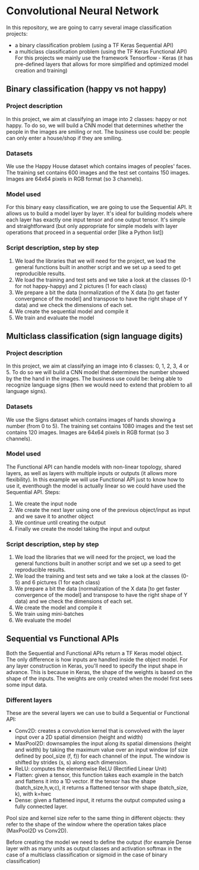 # Convolutional Neural Network
In this repository, we are going to carry several image classification projects:
* a binary classification problem (using a TF Keras Sequential API) 
* a multiclass classification problem (using the TF Keras Functional API)
For this projects we mainly use the framework Tensorflow - Keras (it has pre-defined layers that allows for more simplified and optimized model creation and training)


## Binary classification (happy vs not happy)
### Project description
In this project, we aim at classifying an image into 2 classes: happy or not happy. To do so, we will build a CNN model that determines whether the people in the images are smiling or not. The business use could be: people can only enter a house/shop if they are smiling.

### Datasets
We use the Happy House dataset which contains images of peoples' faces. The training set contains 600 images and the test set contains 150 images. Images are 64x64 pixels in RGB format (so 3 channels).

### Model used
For this binary easy classification, we are going to use the Sequential API.
It allows us to build a model layer by layer. It's ideal for building models where each layer has exactly one input tensor and one output tensor. 
It's simple and straightforward (but only appropriate for simple models with layer operations that proceed in a sequential order [like a Python list])

### Script description, step by step
1. We load the libraries that we will need for the project, we load the general functions built in another script and we set up a seed to get reproducible results.
2. We load the training and test sets and we take a look at the classes (0-1 for not happy-happy) and 2 pictures (1 for each class)
3. We prepare a bit the data (normalization of the X data [to get faster convergence of the model] and transpose to have the right shape of Y data) and we check the dimensions of each set.
4. We create the sequential model and compile it
5. We train and evaluate the model


## Multiclass classification (sign language digits)
### Project description
In this project, we aim at classifying an image into 6 classes: 0, 1, 2, 3, 4 or 5. To do so we will build a CNN model that determines the number showed by the the hand in the images.
The business use could be: being able to recognize language signs (then we would need to extend that problem to all language signs).

### Datasets
We use the Signs dataset which contains images of hands showing a number (from 0 to 5). The training set contains 1080 images and the test set contains 120 images. Images are 64x64 pixels in RGB format (so 3 channels).

### Model used
The Functional API can handle models with non-linear topology, shared layers, as well as layers with multiple inputs or outputs (it allows more flexibility). 
In this example we will use Functional API just to know how to use it, eventhough the model is actually linear so we could have used the Sequential API.
Steps:
1. We create the input node
2. We create the next layer using one of the previous object/input as input and we save it to another object
3. We continue until creating the output 
4. Finally we create the model taking the input and output

### Script description, step by step
1. We load the libraries that we will need for the project, we load the general functions built in another script and we set up a seed to get reproducible results.
2. We load the training and test sets and we take a look at the classes (0-5) and 6 pictures (1 for each class)
3. We prepare a bit the data (normalization of the X data [to get faster convergence of the model] and transpose to have the right shape of Y data) and we check the dimensions of each set.
4. We create the model and compile it
5. We train using mini-batches
6. We evaluate the model


## Sequential vs Functional APIs
Both the Sequential and Functional APIs return a TF Keras model object. The only difference is how inputs are handled inside the object model.
For any layer construction in Keras, you'll need to specify the input shape in advance. This is because in Keras, the shape of the weights is based on the shape of the inputs. The weights are only created when the model first sees some input data. 

### Different layers
These are the several layers we can use to build a Sequential or Functional API: 
* Conv2D: creates a convolution kernel that is convolved with the layer input over a 2D spatial dimension (height and width)
* MaxPool2D: downsamples the input along its spatial dimensions (height and width) by taking the maximum value over an input window (of size defined by pool_size (f, f)) for each channel of the input. The window is shifted by strides (s, s) along each dimension.
* ReLU: computes the elementwise ReLU (Rectified Linear Unit)
* Flatten: given a tensor, this function takes each example in the batch and flattens it into a 1D vector. If the tensor has the shape (batch_size,h,w,c), it returns a flattened tensor with shape (batch_size, k), with k=h*w*c
* Dense: given a flattened input, it returns the output computed using a fully connected layer. 

Pool size and kernel size refer to the same thing in different objects: they refer to the shape of the window where the operation takes place (MaxPool2D vs Conv2D). 

Before creating the model we need to define the output (for example Dense layer with as many units as output classes and activation softmax in the case of a multiclass classification or sigmoid in the case of binary classification)
